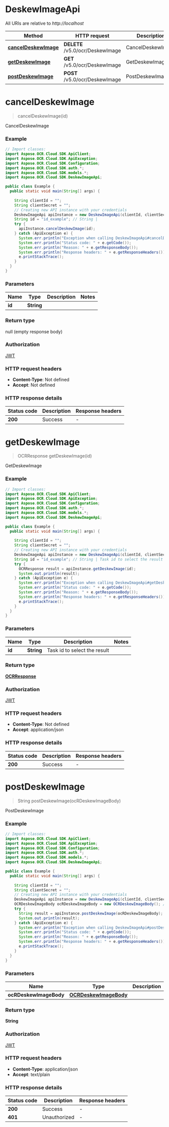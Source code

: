 # DeskewImageApi

All URIs are relative to *http://localhost*

| Method | HTTP request | Description |
|------------- | ------------- | -------------|
| [**cancelDeskewImage**](DeskewImageApi.md#cancelDeskewImage) | **DELETE** /v5.0/ocr/DeskewImage | CancelDeskewImage |
| [**getDeskewImage**](DeskewImageApi.md#getDeskewImage) | **GET** /v5.0/ocr/DeskewImage | GetDeskewImage |
| [**postDeskewImage**](DeskewImageApi.md#postDeskewImage) | **POST** /v5.0/ocr/DeskewImage | PostDeskewImage |


<a name="cancelDeskewImage"></a>
# **cancelDeskewImage**
> cancelDeskewImage(id)

CancelDeskewImage

### Example
```java
// Import classes:
import Aspose.OCR.Cloud.SDK.ApiClient;
import Aspose.OCR.Cloud.SDK.ApiException;
import Aspose.OCR.Cloud.SDK.Configuration;
import Aspose.OCR.Cloud.SDK.auth.*;
import Aspose.OCR.Cloud.SDK.models.*;
import Aspose.OCR.Cloud.SDK.DeskewImageApi;

public class Example {
  public static void main(String[] args) {
    
    String clientId = "";
    String clientSecret = "";
    // Creating new API instance with your credentials
    DeskewImageApi apiInstance = new DeskewImageApi(clientId, clientSecret);
    String id = "id_example"; // String | 
    try {
      apiInstance.cancelDeskewImage(id);
    } catch (ApiException e) {
      System.err.println("Exception when calling DeskewImageApi#cancelDeskewImage");
      System.err.println("Status code: " + e.getCode());
      System.err.println("Reason: " + e.getResponseBody());
      System.err.println("Response headers: " + e.getResponseHeaders());
      e.printStackTrace();
    }
  }
}
```

### Parameters

| Name | Type | Description  | Notes |
|------------- | ------------- | ------------- | -------------|
| **id** | **String**|  | |

### Return type

null (empty response body)

### Authorization

[JWT](../README.md#JWT)

### HTTP request headers

 - **Content-Type**: Not defined
 - **Accept**: Not defined

### HTTP response details
| Status code | Description | Response headers |
|-------------|-------------|------------------|
| **200** | Success |  -  |

<a name="getDeskewImage"></a>
# **getDeskewImage**
> OCRResponse getDeskewImage(id)

GetDeskewImage

### Example
```java
// Import classes:
import Aspose.OCR.Cloud.SDK.ApiClient;
import Aspose.OCR.Cloud.SDK.ApiException;
import Aspose.OCR.Cloud.SDK.Configuration;
import Aspose.OCR.Cloud.SDK.auth.*;
import Aspose.OCR.Cloud.SDK.models.*;
import Aspose.OCR.Cloud.SDK.DeskewImageApi;

public class Example {
  public static void main(String[] args) {
    
    String clientId = "";
    String clientSecret = "";
    // Creating new API instance with your credentials
    DeskewImageApi apiInstance = new DeskewImageApi(clientId, clientSecret);
    String id = "id_example"; // String | Task id to select the result
    try {
      OCRResponse result = apiInstance.getDeskewImage(id);
      System.out.println(result);
    } catch (ApiException e) {
      System.err.println("Exception when calling DeskewImageApi#getDeskewImage");
      System.err.println("Status code: " + e.getCode());
      System.err.println("Reason: " + e.getResponseBody());
      System.err.println("Response headers: " + e.getResponseHeaders());
      e.printStackTrace();
    }
  }
}
```

### Parameters

| Name | Type | Description  | Notes |
|------------- | ------------- | ------------- | -------------|
| **id** | **String**| Task id to select the result | |

### Return type

[**OCRResponse**](OCRResponse.md)

### Authorization

[JWT](../README.md#JWT)

### HTTP request headers

 - **Content-Type**: Not defined
 - **Accept**: application/json

### HTTP response details
| Status code | Description | Response headers |
|-------------|-------------|------------------|
| **200** | Success |  -  |

<a name="postDeskewImage"></a>
# **postDeskewImage**
> String postDeskewImage(ocRDeskewImageBody)

PostDeskewImage

### Example
```java
// Import classes:
import Aspose.OCR.Cloud.SDK.ApiClient;
import Aspose.OCR.Cloud.SDK.ApiException;
import Aspose.OCR.Cloud.SDK.Configuration;
import Aspose.OCR.Cloud.SDK.auth.*;
import Aspose.OCR.Cloud.SDK.models.*;
import Aspose.OCR.Cloud.SDK.DeskewImageApi;

public class Example {
  public static void main(String[] args) {
    
    String clientId = "";
    String clientSecret = "";
    // Creating new API instance with your credentials
    DeskewImageApi apiInstance = new DeskewImageApi(clientId, clientSecret);
    OCRDeskewImageBody ocRDeskewImageBody = new OCRDeskewImageBody(); // OCRDeskewImageBody | 
    try {
      String result = apiInstance.postDeskewImage(ocRDeskewImageBody);
      System.out.println(result);
    } catch (ApiException e) {
      System.err.println("Exception when calling DeskewImageApi#postDeskewImage");
      System.err.println("Status code: " + e.getCode());
      System.err.println("Reason: " + e.getResponseBody());
      System.err.println("Response headers: " + e.getResponseHeaders());
      e.printStackTrace();
    }
  }
}
```

### Parameters

| Name | Type | Description  | Notes |
|------------- | ------------- | ------------- | -------------|
| **ocRDeskewImageBody** | [**OCRDeskewImageBody**](OCRDeskewImageBody.md)|  | |

### Return type

**String**

### Authorization

[JWT](../README.md#JWT)

### HTTP request headers

 - **Content-Type**: application/json
 - **Accept**: text/plain

### HTTP response details
| Status code | Description | Response headers |
|-------------|-------------|------------------|
| **200** | Success |  -  |
| **401** | Unauthorized |  -  |

